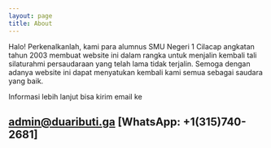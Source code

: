 ```yaml
---
layout: page
title: About
---
```


Halo! Perkenalkanlah, kami para alumnus SMU Negeri 1 Cilacap angkatan tahun 2003 membuat website ini dalam rangka untuk menjalin kembali tali silaturahmi persaudaraan yang telah lama tidak terjalin. Semoga dengan adanya website ini dapat menyatukan kembali kami semua sebagai saudara yang baik.

Informasi lebih lanjut bisa kirim email ke

## admin@duaributi.ga [WhatsApp: +1(315)740-2681]
